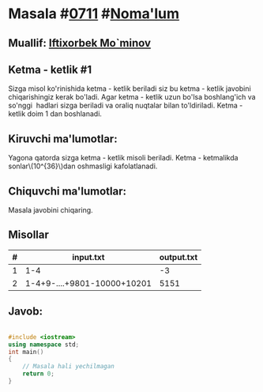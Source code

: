 
<h1>Masala #<a href="https://robocontest.uz/tasks/0711">0711</a> #<a href="https://robocontest.uz/tasks?category=1">Noma'lum</a></h1>
<h2> Muallif: <a href="https://robocontest.uz/profile/foolish_man">Iftixorbek Mo`minov</a></h2>
<h2>Ketma - ketlik #1</h2>
<p>Sizga misol ko'rinishida ketma - ketlik beriladi siz bu ketma - ketlik javobini chiqarishingiz kerak bo'ladi. Agar ketma - ketlik uzun bo'lsa boshlang'ich va so'nggi  hadlari sizga beriladi va oraliq nuqtalar bilan to'ldiriladi. Ketma - ketlik doim 1 dan boshlanadi.</p>
<h2>Kiruvchi ma'lumotlar:</h2>
<p>Yagona qatorda sizga ketma - ketlik misoli beriladi. Ketma - ketmalikda sonlar\(10^{36}\)dan oshmasligi kafolatlanadi.</p>
<h2>Chiquvchi ma'lumotlar:</h2>
<p>Masala javobini chiqaring.</p>
<h2>Misollar</h2>
<table>
    <thead>
        <tr>
            <th>#</th>
            <th>input.txt</th>
            <th>output.txt</th>
        </tr>
    </thead>
    <tbody>
            <tr>
                <td>1</td>
                <td>1-4</td>
                <td>-3</td>
            </tr>
            <tr>
                <td>2</td>
                <td>1-4+9-....+9801-10000+10201</td>
                <td>5151</td>
            </tr>
    </tbody>
    </table>
    
<h2>Javob:</h2>

######
```cpp
#include <iostream>
using namespace std;
int main()
{
    // Masala hali yechilmagan
    return 0;
}
```
